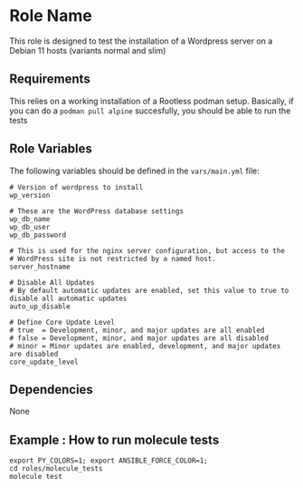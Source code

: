 Role Name
=========

This role is designed to test the installation of a Wordpress server on a Debian 11 hosts (variants normal and slim)

Requirements
------------

This relies on a working installation of a Rootless podman setup.
Basically, if you can do a `podman pull alpine` succesfully, you should be able to run the tests 

Role Variables
--------------

The following variables should be defined in the `vars/main.yml` file:
```
# Version of wordpress to install
wp_version

# These are the WordPress database settings
wp_db_name
wp_db_user
wp_db_password

# This is used for the nginx server configuration, but access to the
# WordPress site is not restricted by a named host.
server_hostname

# Disable All Updates
# By default automatic updates are enabled, set this value to true to disable all automatic updates
auto_up_disable

# Define Core Update Level
# true  = Development, minor, and major updates are all enabled
# false = Development, minor, and major updates are all disabled
# minor = Minor updates are enabled, development, and major updates are disabled
core_update_level
```

Dependencies
------------

None

Example : How to run molecule tests
----------------

```
export PY_COLORS=1; export ANSIBLE_FORCE_COLOR=1;
cd roles/molecule_tests
molecule test
```

